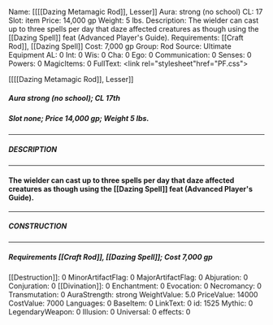 Name: [[[[Dazing Metamagic Rod]], Lesser]]
Aura: strong (no school)
CL: 17
Slot: item
Price: 14,000 gp
Weight: 5 lbs.
Description: The wielder can cast up to three spells per day that daze affected creatures as though using the [[Dazing Spell]] feat (Advanced Player's Guide).
Requirements: [[Craft Rod]], [[Dazing Spell]]
Cost: 7,000 gp
Group: Rod
Source: Ultimate Equipment
AL: 0
Int: 0
Wis: 0
Cha: 0
Ego: 0
Communication: 0
Senses: 0
Powers: 0
MagicItems: 0
FullText: <link rel="stylesheet"href="PF.css"><div class="heading"><p class="alignleft">[[[[Dazing Metamagic Rod]], Lesser]]</p><div style="clear: both;"></div></div><div><h5><b>Aura </b>strong (no school); <b>CL </b>17th</h5><h5><b>Slot </b>none; <b>Price </b>14,000 gp; <b>Weight </b>5 lbs.</h5></div><hr/><div><h5><b>DESCRIPTION</b></h5></div><hr/><div><h4><p>The wielder can cast up to three spells per day that daze affected creatures as though using the [[Dazing Spell]] feat (Advanced Player's Guide).</p></h4></div><hr/><div><h5><b>CONSTRUCTION</b></h5></div><hr/><div><h5><b>Requirements </b>[[Craft Rod]], [[Dazing Spell]]; <b>Cost </b>7,000 gp</h5></div>
[[Destruction]]: 0
MinorArtifactFlag: 0
MajorArtifactFlag: 0
Abjuration: 0
Conjuration: 0
[[Divination]]: 0
Enchantment: 0
Evocation: 0
Necromancy: 0
Transmutation: 0
AuraStrength: strong
WeightValue: 5.0
PriceValue: 14000
CostValue: 7000
Languages: 0
BaseItem: 0
LinkText: 0
id: 1525
Mythic: 0
LegendaryWeapon: 0
Illusion: 0
Universal: 0
effects: 0
